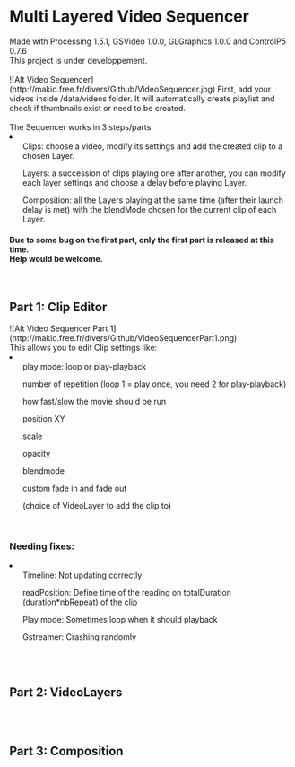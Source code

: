 <h1>Multi Layered Video Sequencer</h1>
Made with Processing 1.5.1, GSVideo 1.0.0, GLGraphics 1.0.0 and ControlP5 0.7.6<br />
This project is under developpement.<br />
<br />
![Alt Video Sequencer](http://makio.free.fr/divers/Github/VideoSequencer.jpg)
First, add your videos inside /data/videos folder. It will automatically create playlist and check if thumbnails exist or need to be created.<br />
<br />
The Sequencer works in 3 steps/parts: 
<li>
	<ul>Clips: choose a video, modify its settings and add the created clip to a chosen Layer.</ul>
	<ul>Layers: a succession of clips playing one after another, you can modify each layer settings and choose a delay before playing Layer.</ul>
	<ul>Composition: all the Layers playing at the same time (after their launch delay is met) with the blendMode chosen for the current clip of each Layer.</ul>
</li>
<h4>Due to some bug on the first part, only the first part is released at this time.<br />Help would be welcome.</h4>
<br />
<h2>Part 1: Clip Editor</h2>
![Alt Video Sequencer Part 1](http://makio.free.fr/divers/Github/VideoSequencerPart1.png)<br />
This allows you to edit Clip settings like:
<li>
<ul>play mode: loop or play-playback</ul>
<ul>number of repetition (loop 1 = play once, you need 2 for play-playback)</ul>
<ul>how fast/slow the movie should be run</ul>
<ul>position XY</ul>
<ul>scale</ul>
<ul>opacity</ul>
<ul>blendmode</ul>
<ul>custom fade in and fade out</ul>
<ul>(choice of VideoLayer to add the clip to)</ul>
</li>
<br />
<h3>Needing fixes:</h3>
<li>
<ul>Timeline: Not updating correctly</ul>
<ul>readPosition: Define time of the reading on totalDuration (duration*nbRepeat) of the clip</ul>
<ul>Play mode: Sometimes loop when it should playback</ul>
<ul>Gstreamer: Crashing randomly</ul>
</li>

<br />
<br />
<h2>Part 2: VideoLayers</h2>
<br />
<br />
<h2>Part 3: Composition</h2>